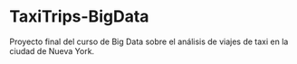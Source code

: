 # TaxiTrips-BigData
Proyecto final del curso de Big Data sobre el análisis de viajes de taxi en la ciudad de Nueva York.

